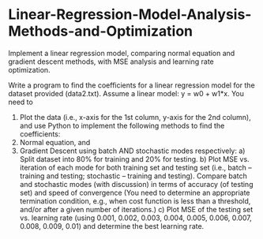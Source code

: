# Linear-Regression-Model-Analysis-Methods-and-Optimization
Implement a linear regression model, comparing normal equation and gradient descent methods, with MSE analysis and learning rate optimization.


Write a program to find the coefficients for a linear regression model for the dataset provided (data2.txt). Assume a linear model: y = w0 + w1*x. You need to
1) Plot the data (i.e., x-axis for the 1st column, y-axis for the 2nd column),
and use Python to implement the following methods to find the coefficients:
2) Normal equation, and
3) Gradient Descent using batch AND stochastic modes respectively:
a) Split dataset into 80% for training and 20% for testing.
b) Plot MSE vs. iteration of each mode for both training set and testing set (i.e., batch – training and testing; stochastic – training and testing). Compare batch and stochastic modes (with discussion) in terms of accuracy (of testing set) and speed of convergence (You need to determine an appropriate termination condition, e.g., when cost function is less than a threshold, and/or after a given number of iterations.)
c) Plot MSE of the testing set vs. learning rate (using 0.001, 0.002, 0.003, 0.004, 0.005, 0.006, 0.007, 0.008, 0.009, 0.01) and determine the best learning rate.
